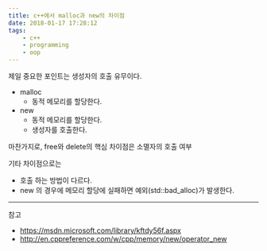 ```yaml
---
title: c++에서 malloc과 new의 차이점
date: 2018-01-17 17:28:12
tags:
	- c++
	- programming
	- oop
---
```


제일 중요한 포인트는 생성자의 호출 유무이다.

* malloc
	* 동적 메모리를 할당한다.
* new
	* 동적 메모리를 할당한다.
	* 생성자를 호출한다.

마찬가지로, free와 delete의 핵심 차이점은 소멸자의 호출 여부

기타 차이점으로는

* 호출 하는 방법이 다르다.
* new 의 경우에 메모리 할당에 실패하면 예외(std::bad_alloc)가 발생한다.

---

참고
* https://msdn.microsoft.com/library/kftdy56f.aspx
* http://en.cppreference.com/w/cpp/memory/new/operator_new
